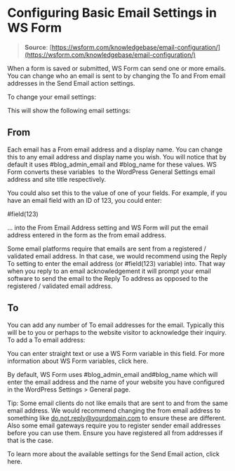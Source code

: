 # Configuring Basic Email Settings in WS Form

> **Source**: [https://wsform.com/knowledgebase/email-configuration/](https://wsform.com/knowledgebase/email-configuration/)


When a form is saved or submitted, WS Form can send one or more emails. You can change who an email is sent to by changing the To and From email addresses in the Send Email action settings.

To change your email settings:

This will show the following email settings:

## From

Each email has a From email address and a display name. You can change this to any email address and display name you wish. You will notice that by default it uses #blog_admin_email and #blog_name for these values. WS Form converts these variables  to the WordPress General Settings email address and site title respectively.

You could also set this to the value of one of your fields. For example, if you have an email field with an ID of 123, you could enter:

#field(123)

… into the From Email Address setting and WS Form will put the email address entered in the form as the from email address.

Some email platforms require that emails are sent from a registered / validated email address. In that case, we would recommend using the Reply To setting to enter the email address (or #field(123) variable) into. That way when you reply to an email acknowledgement it will prompt your email software to send the email to the Reply To address as opposed to the registered / validated email address.

## To

You can add any number of To email addresses for the email. Typically this will be to you or perhaps to the website visitor to acknowledge their inquiry. To add a To email address:

You can enter straight text or use a WS Form variable in this field. For more information about WS Form variables, click here.

By default, WS Form uses #blog_admin_email and#blog_name which will enter the email address and the name of your website you have configured in the WordPress Settings > General page.

Tip: Some email clients do not like emails that are sent to and from the same email address. We would recommend changing the from email address to something like do.not.reply@yourdomain.com to ensure these are different. Also some email gateways require you to register sender email addresses before you can use them. Ensure you have registered all from addresses if that is the case.

To learn more about the available settings for the Send Email action, click here.
